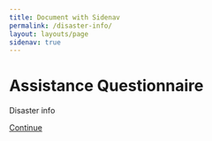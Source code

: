 ```yaml
---
title: Document with Sidenav
permalink: /disaster-info/
layout: layouts/page
sidenav: true
---
```


# Assistance Questionnaire

Disaster info

<a class="usa-button" href="/blog/" style="margin: 50px 0 50px 0;">Continue</a>
